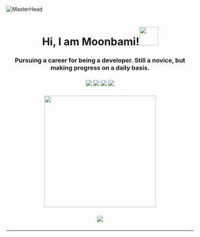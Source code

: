 ![MasterHead](https://github.com/moonbamijam/moonbamijam/assets/141120384/3c71ccdf-1c13-4286-a1f3-c30f4907c180)
<h1 align="center">Hi, I am Moonbami!<img src="https://media.tenor.com/SNL9_xhZl9oAAAAi/waving-hand-joypixels.gif" width="50" height="50" /></h1>

###

<h3 align="center">Pursuing a career for being a developer. Still a novice, but making progress on a daily basis.</h3>


###

<div align="center">
<img src="https://github.com/moonbamijam/github-stats/blob/master/generated/overview.svg#gh-dark-mode-only" />
<img src="https://github.com/moonbamijam/github-stats/blob/master/generated/languages.svg#gh-dark-mode-only" />
<img src="https://github.com/moonbamijam/github-stats/blob/master/generated/overview.svg#gh-light-mode-only" />
<img src="https://github.com/moonbamijam/github-stats/blob/master/generated/languages.svg#gh-light-mode-only" />
</div>

###
<div align="center">
  <img height="300" src="https://media1.tenor.com/m/PyNliHCBh4IAAAAC/hoshimachi-suisei-hosimati-suisei.gif"  /> 
</div> 
<!-- <h2 align="center">Tech Stacks</h2> -->

###

<p align="center">
  <a href="https://go-skill-icons.vercel.app/">
    <!-- By favorites -->
<!--     <img src="https://go-skill-icons.vercel.app/api/icons?i=ts,js,py,react,nextjs,vite,godot,tailwind,sass,css,html,express,nodejs,mongodb,firebase,pnpm,vscode,ps,figma&perline=7" /> -->
    <!-- By alphabetical -->
    <img src="https://go-skill-icons.vercel.app/api/icons?i=css,express,figma,firebase,godot,html,js,mongodb,nextjs,nodejs,ps,pnpm,py,react,renpy,sass,tailwind,ts,vite,vscode&perline=7" />
  </a>
</p>

###

<!-- <h3 align="center">Let's build from here!</h3> -->

###


###
---
